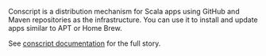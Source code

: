 Conscript is a distribution mechanism for Scala apps using GitHub and Maven repositories as the infrastructure. You can use it to install and update apps similar to APT or Home Brew.

See [conscript documentation](http://www.foundweekends.org/conscript) for the full story.

